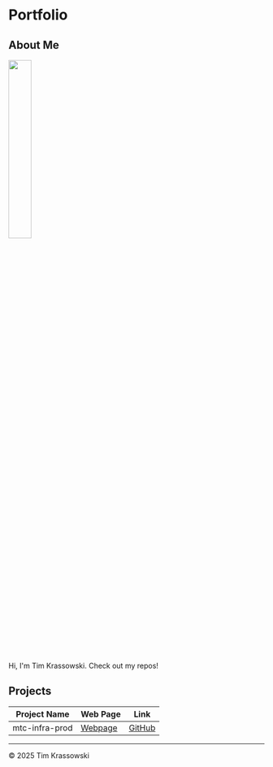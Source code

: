 # Portfolio

## About Me

<img src="https://avatars.githubusercontent.com/u/36818877?v=4" style="width: 30%; height: auto;">

Hi, I'm Tim Krassowski. Check out my repos!

## Projects

| Project Name        |  Web Page                                                          | Link                                                             |
|---------------------|--------------------------------------------------------------------|------------------------------------------------------------------|
| mtc-infra-prod      |  [Webpage](https://TimK70.github.io/mtc-infra-prod/)               | [GitHub](https://github.com/TimK70/mtc-infra-prod.git)    |

---

© 2025 Tim Krassowski